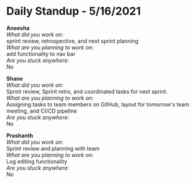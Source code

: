 # Daily Standup - 5/16/2021

**Aneesha**  
*What did you work on*:  
sprint review, retrospective, and next sprint planning   
*What are you planning to work on*:  
add functionality to nav bar  
*Are you stuck anywhere*:  
No

**Shane**  
*What did you work on*:  
Sprint review, Sprint retro, and coordinated tasks for next sprint.  
*What are you planning to work on*:  
Assigning tasks to team members on GitHub, layout for tomorrow's team meeting, and CI/CD pipeline  
*Are you stuck anywhere*:  
No

**Prashanth**  
*What did you work on*:  
Sprint review and planning with team  
*What are you planning to work on*:  
Log editing functionality  
*Are you stuck anywhere*:  
No